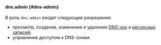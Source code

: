 #### dns.admin {#dns-admin}

В роль `dns.admin` входят следующие разрешения:

* просмотр, создание, изменение и удаление [DNS-зон](../../../dns/concepts/dns-zone.md) и [ресурсных записей](../../../dns/concepts/resource-record.md);
* управление доступом к DNS-зонам.
